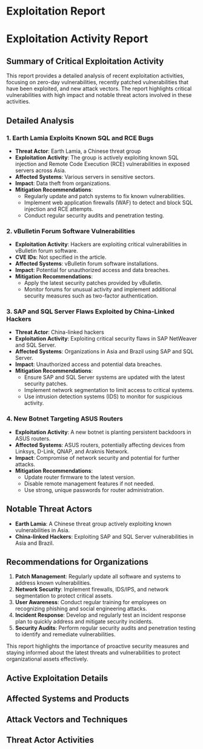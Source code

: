 # Exploitation Report

# Exploitation Activity Report

## Summary of Critical Exploitation Activity

This report provides a detailed analysis of recent exploitation activities, focusing on zero-day vulnerabilities, recently patched vulnerabilities that have been exploited, and new attack vectors. The report highlights critical vulnerabilities with high impact and notable threat actors involved in these activities.

## Detailed Analysis

### 1. Earth Lamia Exploits Known SQL and RCE Bugs

- **Threat Actor**: Earth Lamia, a Chinese threat group
- **Exploitation Activity**: The group is actively exploiting known SQL injection and Remote Code Execution (RCE) vulnerabilities in exposed servers across Asia.
- **Affected Systems**: Various servers in sensitive sectors.
- **Impact**: Data theft from organizations.
- **Mitigation Recommendations**:
  - Regularly update and patch systems to fix known vulnerabilities.
  - Implement web application firewalls (WAF) to detect and block SQL injection and RCE attempts.
  - Conduct regular security audits and penetration testing.

### 2. vBulletin Forum Software Vulnerabilities

- **Exploitation Activity**: Hackers are exploiting critical vulnerabilities in vBulletin forum software.
- **CVE IDs**: Not specified in the article.
- **Affected Systems**: vBulletin forum software installations.
- **Impact**: Potential for unauthorized access and data breaches.
- **Mitigation Recommendations**:
  - Apply the latest security patches provided by vBulletin.
  - Monitor forums for unusual activity and implement additional security measures such as two-factor authentication.

### 3. SAP and SQL Server Flaws Exploited by China-Linked Hackers

- **Threat Actor**: China-linked hackers
- **Exploitation Activity**: Exploiting critical security flaws in SAP NetWeaver and SQL Server.
- **Affected Systems**: Organizations in Asia and Brazil using SAP and SQL Server.
- **Impact**: Unauthorized access and potential data breaches.
- **Mitigation Recommendations**:
  - Ensure SAP and SQL Server systems are updated with the latest security patches.
  - Implement network segmentation to limit access to critical systems.
  - Use intrusion detection systems (IDS) to monitor for suspicious activity.

### 4. New Botnet Targeting ASUS Routers

- **Exploitation Activity**: A new botnet is planting persistent backdoors in ASUS routers.
- **Affected Systems**: ASUS routers, potentially affecting devices from Linksys, D-Link, QNAP, and Araknis Network.
- **Impact**: Compromise of network security and potential for further attacks.
- **Mitigation Recommendations**:
  - Update router firmware to the latest version.
  - Disable remote management features if not needed.
  - Use strong, unique passwords for router administration.

## Notable Threat Actors

- **Earth Lamia**: A Chinese threat group actively exploiting known vulnerabilities in Asia.
- **China-linked Hackers**: Exploiting SAP and SQL Server vulnerabilities in Asia and Brazil.

## Recommendations for Organizations

1. **Patch Management**: Regularly update all software and systems to address known vulnerabilities.
2. **Network Security**: Implement firewalls, IDS/IPS, and network segmentation to protect critical assets.
3. **User Awareness**: Conduct regular training for employees on recognizing phishing and social engineering attacks.
4. **Incident Response**: Develop and regularly test an incident response plan to quickly address and mitigate security incidents.
5. **Security Audits**: Perform regular security audits and penetration testing to identify and remediate vulnerabilities.

This report highlights the importance of proactive security measures and staying informed about the latest threats and vulnerabilities to protect organizational assets effectively.

## Active Exploitation Details



## Affected Systems and Products



## Attack Vectors and Techniques



## Threat Actor Activities

 